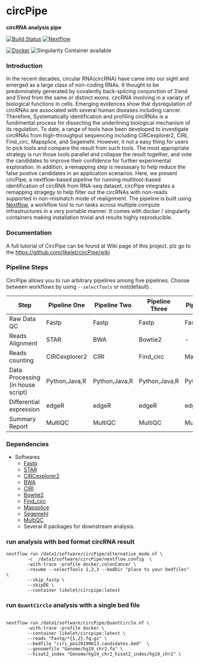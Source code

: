 # circPipe
**circRNA analysis pipe**

[![Build Status](https://travis-ci.org/likelet/cirpipe.svg?branch=master)](https://travis-ci.org/likelet/cirpipe)
[![Nextflow](https://img.shields.io/badge/nextflow-%E2%89%A50.32.0-brightgreen.svg)](https://www.nextflow.io/)

[![Docker](https://img.shields.io/docker/automated/likelet/cirpipe.svg)](https://hub.docker.com/r/likelet/cirpipe)
![Singularity Container available](
https://img.shields.io/badge/singularity-available-7E4C74.svg)

### Introduction
In the recent decades, circular RNA(circRNA) have came into our sight and emerged as a large class of non-coding RNAs. It thought to be predominately generated by covalently back-splicing conjunction of 3’end and 5’end from the same or distinct exons. circRNA involving in a variaty of biological functions in cells. Emerging evidences show that dysregulation of circRNAs are associated with several human diseases including cancer. Therefore, Systematically identification and profiling circRNAs is a fundimental process for  dissecting the underlining biological mechanism of its regulation. To date, a range of tools have been developed to investigate circRNAs from high-throughput sequencing including CIRCexplorer2, CIRI, Find_circ, Mapsplice, and Segemehl. However, it not a easy thing for users to pick tools and compare the result from such tools. The most appropriate strategy is run those tools parallel and collapse the result together, and vote the candidates to improve their confidence for further experimental exploration. In addition, a remapping step is nessasary to help reduce the false postive candidates in an application scenarios. Here, we present circPipe, a nextflow-based pipeline for running multitool-based identification of circRNA from RNA-seq dataset. circPipe integrates a remapping stragegy to help filter out the circRNAs with non-reads supported in non-mismatch mode of realignment. The pipeline is built using [Nextflow](https://www.nextflow.io), a workflow tool to run tasks across multiple compute infrastructures in a very portable manner. It comes with docker / singularity containers making installation trivial and results highly reproducible.


### Documentation   

A full tutorial of CircPipe can be found at Wiki page of this project. plz go to the https://github.com/likelet/circPipe/wiki


### Pipeline Steps

CircPipe allows you to run arbitrary pipelines among five pipelines.
Choose between workflows by using `--selectTools` or not(default) .

| Step                                         | Pipeline One     | Pipeline Two          | Pipeline Three        | Pipeline Four         | Pipeline Five         |
|----------------------------------------------|------------------|-----------------------|-----------------------|-----------------------|-----------------------|
| Raw Data QC                                  | Fastp            | Fastp                 | Fastp                 | Fastp                 | Fastp                 |
| Reads Alignment                              | STAR             | BWA                   | Bowtie2               | -                     | -                     |
| Reads counting                               | CIRCexplorer2    | CIRI                  | Find_circ             | Mapsplice             | Segemehl              |
| Data Processing (in house script)            | Python,Java,R    | Python,Java,R         | Python,Java,R         | Python,Java,R         | Python,Java,R         |
| Differential expression                      | edgeR            | edgeR                 | edgeR                 | edgeR                 | edgeR                 |
| Summary Report                               | MultiQC          | MultiQC               | MultiQC               | MultiQC               | MultiQC               |


### Dependencies
* Softwares
    * [Fastp](https://github.com/OpenGene/fastp)
    * [STAR](https://github.com/alexdobin/STAR)
    * [CIRCexplorer2](https://github.com/YangLab/CIRCexplorer2)
    * [BWA](https://github.com/lh3/bwa)
    * [CIRI](http://sourceforge.net/projects/ciri)
    * [Bowtie2](https://github.com/BenLangmead/bowtie2)
    * [Find_circ](https://github.com/marvin-jens/find_circ)
    * [Mapsplice](http://www.netlab.uky.edu/p/bioinfo/MapSplice2)
    * [Segemehl](http://www.bioinf.uni-leipzig.de/Software/segemehl/)
    * [MultiQC](https://github.com/ewels/MultiQC)
    * Several R packages for downstream analysis.

### run analysis with bed format circRNA result 

```shell
nextflow run /data1/software/circPipe/alternative_mode.nf \
		-c  /data1/software/circPipe/nextflow.config  \
		-with-trace -profile docker,colonCancer \
		-resume --selectTools 1,2,3 --bedDir "place to your bedfiles" \
		--skip_fastp \
		--skipDE \
		--container likelet/circpipe:latest
```


### run `QuantCircle` analysis with a single bed file 

```shell 

nextflow run /data1/software/circPipe/QuantCircle.nf \
		-with-trace -profile docker \
		--container likelet/circpipe:latest \
		--reads "Fastq/*{1,2}.fq.gz" \
        --bedfile "ciri_pos20190613.candidates.bed"  \
		--genomefile "Genome/hg19_chr2.fa" \
	    --hisat2_index "Genome/hg19_chr2_hisat2_index/hg19_chr2" \

```